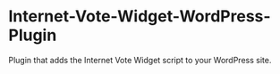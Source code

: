 # Internet-Vote-Widget-WordPress-Plugin
Plugin that adds the Internet Vote Widget script to your WordPress site.
